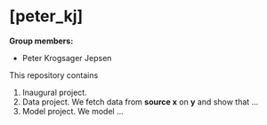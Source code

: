 # \[peter_kj\]

**Group members:**
- Peter Krogsager Jepsen 

This repository contains  
1. Inaugural project. 
2. Data project. We fetch data from **source x** on **y** and show that ...
3. Model project. We model ...
